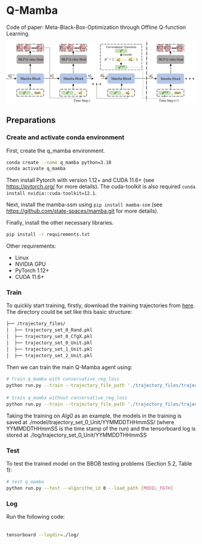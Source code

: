 # Q-Mamba

Code of paper: Meta-Black-Box-Optimization through Offline Q-function Learning.


![Mamba-DAC Architecture](./src/qmamba.png)

## Preparations

### Create and activate conda environment
First, create the q_mamba environment.
```bash
conda create --name q_mamba python=3.10
conda activate q_mamba
```
Then install Pytorch with version 1.12+ and CUDA 11.6+ (see https://pytorch.org/ for more details). The cuda-toolkit is also required ``conda install nvidia::cuda-toolkit=12.1``.

Next, install the mamba-ssm using ``pip install mamba-ssm`` (see https://github.com/state-spaces/mamba.git for more details).

Finally, install the other necessary libraries.
```bash
pip install -r requirements.txt
```

Other requirements:
- Linux
- NVIDIA GPU
- PyTorch 1.12+
- CUDA 11.6+


### Train
To quickly start training, 
firstly, download the training trajectories from [here](https://github.com/GMC-DRL/Q-Mamba/tree/main). The directory could be set like this basic structure:
```bash
├── /trajectory_files/
│  ├── trajectory_set_0_Rand.pkl
│  ├── trajectory_set_0_CfgX.pkl  
│  ├── trajectory_set_0_Unit.pkl   
│  ├── trajectory_set_1_Unit.pkl   
│  ├── trajectory_set_2_Unit.pkl                     
```
Then we can train the main Q-Mamba agent using:

```bash
# train q_mamba with conservative_reg_loss 
python run.py --train --trajectory_file_path './trajectory_files/trajectory_set_0_Unit.pkl' --has_conservative_reg_loss 

# train q_mamba without conservative_reg_loss
python run.py --train --trajectory_file_path './trajectory_files/trajectory_set_0_Unit.pkl' 

```

Taking the training on _Alg0_ as an example, the models in the training is saved at ./model/trajectory_set_0_Unit/YYMMDDTHHmmSS/ (where YYMMDDTHHmmSS is the time stamp of the run) and the tensorboard log is stored at ./log/trajectory_set_0_Unit/YYMMDDTHHmmSS 

### Test
To test the trained model on the BBOB testing problems (Section 5.2, Table 1):
```bash
# test q_mamba 
python run.py --test --algorithm_id 0 --load_path [MODEL_PATH] 

```


### Log
Run the following code:
```bash

tensorboard --logdir=./log/

```
